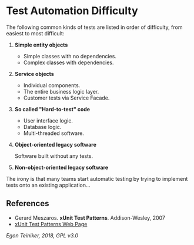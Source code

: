 # Test Automation Difficulty

The following common kinds of tests are listed in order of difficulty, 
from easiest to most difficult:

1. **Simple entity objects**
    * Simple classes with no dependencies.
    * Complex classes with dependencies.

2. **Service objects**
    * Individual components. 
    * The entire business logic layer.
    * Customer tests via Service Facade.

3. **So called "Hard-to-test" code**
    * User interface logic.
    * Database logic.
    * Multi-threaded software.

4. **Object-oriented legacy software** 

    Software built without any tests.

5. **Non-object-oriented legacy software**


The irony is that many teams start automatic testing by trying to implement 
tests onto an existing application...




## References

* Gerard Meszaros. **xUnit Test Patterns**. Addison-Wesley, 2007 
* [xUnit Test Patterns Web Page](http://xunitpatterns.com/)

*Egon Teiniker, 2018, GPL v3.0*